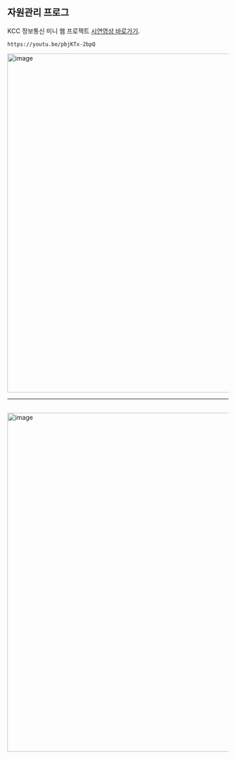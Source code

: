 ## 자원관리 프로그
KCC 정보통신 미니 웹 프로젝트
[시연영상 바로가기](https://youtu.be/pbjKTx-2bpQ).
```
https://youtu.be/pbjKTx-2bpQ
```

<img width="771" alt="image" src="https://github.com/user-attachments/assets/53c8f339-9d16-4c34-9bff-c9d9b3a2ab6c">


<br>

-----
<br>

<img width="771" alt="image" src="https://github.com/user-attachments/assets/ee8a53dc-df45-4923-adf0-5bf8424865e9">



